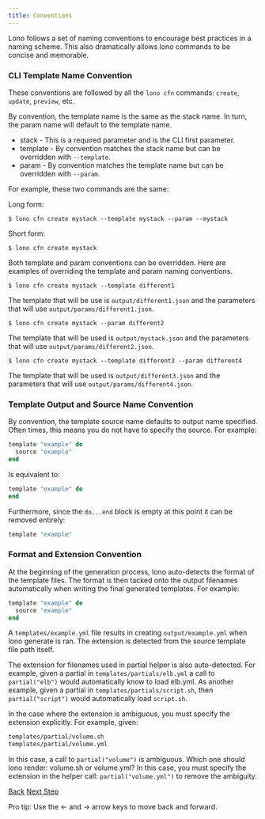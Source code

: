 ```yaml
---
title: Conventions
---
```


Lono follows a set of naming conventions to encourage best practices in a naming scheme. This also dramatically allows lono commands to be concise and memorable.

### CLI Template Name Convention

These conventions are followed by all the `lono cfn` commands: `create`, `update`, `preview`, etc.

By convention, the template name is the same as the stack name.  In turn, the param name will default to the template name.

* stack - This is a required parameter and is the CLI first parameter.
* template - By convention matches the stack name but can be overridden with `--template`.
* param - By convention matches the template name but can be overridden with `--param`.

For example, these two commands are the same:

Long form:

```
$ lono cfn create mystack --template mystack --param --mystack
```

Short form:

```
$ lono cfn create mystack
```


Both template and param conventions can be overridden.  Here are examples of overriding the template and param naming conventions.

```
$ lono cfn create mystack --template different1
```

The template that will be use is `output/different1.json` and the parameters that will use `output/params/different1.json`.

```
$ lono cfn create mystack --param different2
```

The template that will be used is `output/mystack.json` and the parameters that will use `output/params/different2.json`.

```
$ lono cfn create mystack --template different3 --param different4
```

The template that will be used is `output/different3.json` and the parameters that will use `output/params/different4.json`.

### Template Output and Source Name Convention

By convention, the template source name defaults to output name specified. Often times, this means you do not have to specify the source.  For example:

```ruby
template "example" do
  source "example"
end
```

Is equivalent to:

```ruby
template "example" do
end
```

Furthermore, since the `do...end` block is empty at this point it can be removed entirely:

```ruby
template "example"
```

### Format and Extension Convention

At the beginning of the generation process, lono auto-detects the format of the template files. The format is then tacked onto the output filenames automatically when writing the final generated templates. For example:

```ruby
template "example" do
  source "example"
end
```

A `templates/example.yml` file results in creating `output/example.yml` when lono generate is ran. The extension is detected from the source template file path itself.

The extension for filenames used in partial helper is also auto-detected. For example, given a partial in `templates/partials/elb.yml` a call to `partial("elb")` would automatically know to load elb.yml. As another example, given a partial in `templates/partials/script.sh`, then `partial("script")` would automatically load `script.sh`.

In the case where the extension is ambiguous, you must specify the extension explicitly. For example, given:

```sh
templates/partial/volume.sh
templates/partial/volume.yml
```

In this case, a call to `partial("volume")` is ambiguous. Which one should lono render: volume.sh or volume.yml? In this case, you must specify the extension in the helper call: `partial("volume.yml")` to remove the ambiguity.

<a id="prev" class="btn btn-basic" href="{% link _docs/custom-helpers.md %}">Back</a>
<a id="next" class="btn btn-primary" href="{% link _docs/settings.md %}">Next Step</a>
<p class="keyboard-tip">Pro tip: Use the <- and -> arrow keys to move back and forward.</p>

